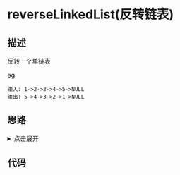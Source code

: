 # reverseLinkedList(反转链表)

## 描述

反转一个单链表

eg.

```
输入: 1->2->3->4->5->NULL
输出: 5->4->3->2->1->NULL
```

## 思路

<details>
<summary>点击展开</summary>
使用快慢指针，慢指针每前进一步就将data压入栈，直至快指针遍历完链表。然后快指针继续遍历，每遍历一步，就从栈里pop出一个进行对比，必须要每一步都完全一致才
</details>

## 代码